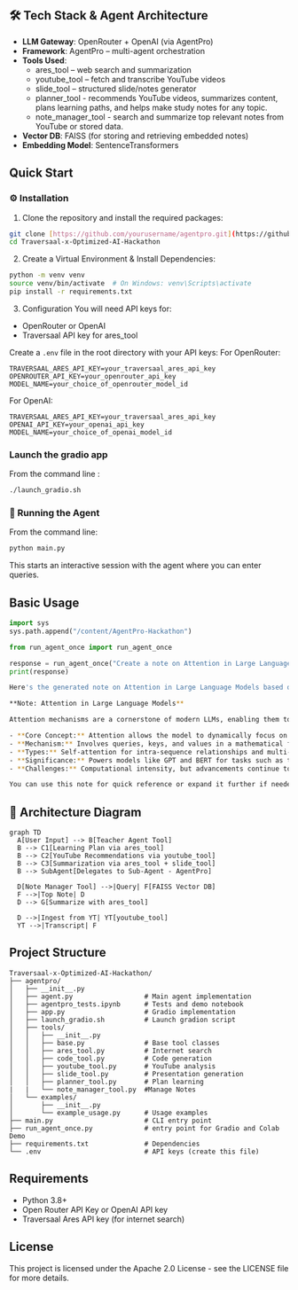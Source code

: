 ## 🛠️ Tech Stack & Agent Architecture

- **LLM Gateway**: OpenRouter + OpenAI (via AgentPro)
- **Framework**: AgentPro – multi-agent orchestration
- **Tools Used**:
    - ares_tool – web search and summarization
    - youtube_tool – fetch and transcribe YouTube videos
    - slide_tool – structured slide/notes generator
    - planner_tool - recommends YouTube videos, summarizes content, plans learning paths, and helps make study notes for any topic.
    - note_manager_tool - search and summarize top relevant notes from YouTube or stored data.
- **Vector DB**: FAISS (for storing and retrieving embedded notes)
- **Embedding Model**: SentenceTransformers

## Quick Start

### ⚙️ Installation

1. Clone the repository and install the required packages:

```bash
git clone [https://github.com/yourusername/agentpro.git](https://github.com/SidWorks01/Traversaal-x-Optimized-AI-Hackathon.git)
cd Traversaal-x-Optimized-AI-Hackathon
```

2. Create a Virtual Environment & Install Dependencies:

```bash
python -m venv venv
source venv/bin/activate  # On Windows: venv\Scripts\activate
pip install -r requirements.txt
```

3. Configuration
You will need API keys for:
  - OpenRouter or OpenAI
  - Traversaal API key for ares_tool

  Create a `.env` file in the root directory with your API keys:
  For OpenRouter:
  ```
TRAVERSAAL_ARES_API_KEY=your_traversaal_ares_api_key
OPENROUTER_API_KEY=your_openrouter_api_key
MODEL_NAME=your_choice_of_openrouter_model_id
```
  For OpenAI:
  ```
  TRAVERSAAL_ARES_API_KEY=your_traversaal_ares_api_key
  OPENAI_API_KEY=your_openai_api_key
  MODEL_NAME=your_choice_of_openai_model_id
  ```

### Launch the gradio app

From the command line :

```bash
./launch_gradio.sh
```
### 🚀 Running the Agent

From the command line:

```bash
python main.py
```

This starts an interactive session with the agent where you can enter queries.

## Basic Usage

```python
import sys
sys.path.append("/content/AgentPro-Hackathon")

from run_agent_once import run_agent_once

response = run_agent_once("Create a note on Attention in Large Language Models.")
print(response)
```

```bash
Here's the generated note on Attention in Large Language Models based on the note_manager tool's summary:

**Note: Attention in Large Language Models**

Attention mechanisms are a cornerstone of modern LLMs, enabling them to process and understand complex sequences of data effectively.

- **Core Concept:** Attention allows the model to dynamically focus on different parts of the input, assigning weights to tokens based on their relevance.
- **Mechanism:** Involves queries, keys, and values in a mathematical formulation to compute attention scores.
- **Types:** Self-attention for intra-sequence relationships and multi-head attention for capturing diverse features.
- **Significance:** Powers models like GPT and BERT for tasks such as text generation and comprehension.
- **Challenges:** Computational intensity, but advancements continue to optimize it.

You can use this note for quick reference or expand it further if needed. If you'd like me to enhance it, recommend videos, or create slides, let me know!
```

## 🧩 Architecture Diagram
```mermaid
graph TD
  A[User Input] --> B[Teacher Agent Tool]
  B --> C1[Learning Plan via ares_tool]
  B --> C2[YouTube Recommendations via youtube_tool]
  B --> C3[Summarization via ares_tool + slide_tool]
  B --> SubAgent[Delegates to Sub-Agent - AgentPro]
  
  D[Note Manager Tool] -->|Query| F[FAISS Vector DB]
  F -->|Top Note| D
  D --> G[Summarize with ares_tool]

  D -->|Ingest from YT| YT[youtube_tool]
  YT -->|Transcript| F
```

## Project Structure

```
Traversaal-x-Optimized-AI-Hackathon/
├── agentpro/
│   ├── __init__.py
│   ├── agent.py                  # Main agent implementation
│   ├── agentpro_tests.ipynb      # Tests and demo notebook
│   ├── app.py                    # Gradio implementation
│   ├── launch_gradio.sh          # Launch gradion script
│   ├── tools/
│   │   ├── __init__.py
│   │   ├── base.py               # Base tool classes
│   │   ├── ares_tool.py          # Internet search
│   │   ├── code_tool.py          # Code generation
│   │   ├── youtube_tool.py       # YouTube analysis
│   │   ├── slide_tool.py         # Presentation generation
│   │   ├── planner_tool.py       # Plan learning
|   |   └── note_manager_tool.py  #Manage Notes
│   └── examples/
│       ├── __init__.py
│       └── example_usage.py      # Usage examples
├── main.py                       # CLI entry point
├── run_agent_once.py             # entry point for Gradio and Colab Demo 
├── requirements.txt              # Dependencies
└── .env                          # API keys (create this file)
```

## Requirements

- Python 3.8+
- Open Router API Key or OpenAI API key
- Traversaal Ares API key (for internet search)

## License

This project is licensed under the Apache 2.0 License - see the LICENSE file for more details.
